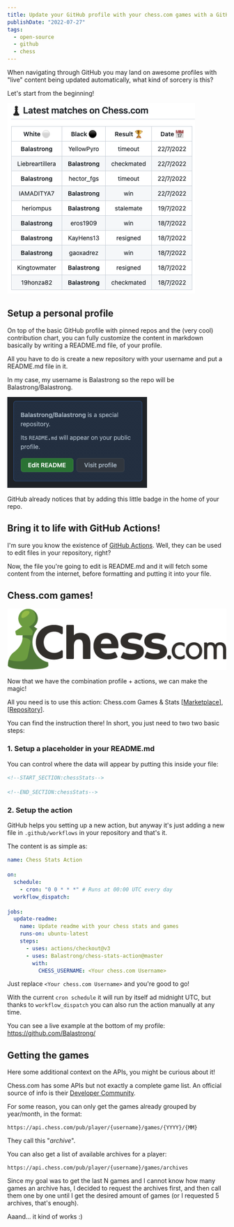 ```yaml
---
title: Update your GitHub profile with your chess.com games with a GitHub Action
publishDate: "2022-07-27"
tags:
  - open-source
  - github
  - chess
---
```


When navigating through GitHub you may land on awesome profiles with "live" content being updated automatically, what kind of sorcery is this?

Let's start from the beginning!

![Chess.com game history](./chesscom-stats.png)

## Setup a personal profile

On top of the basic GitHub profile with pinned repos and the (very cool) contribution chart, you can fully customize the content in markdown basically by writing a README.md file, of your profile.

All you have to do is create a new repository with your username and put a README.md file in it.

In my case, my username is Balastrong so the repo will be Balastrong/Balastrong.

![GitHub README.md badge](./special-repo.png)

GitHub already notices that by adding this little badge in the home of your repo.

## Bring it to life with GitHub Actions!

I'm sure you know the existence of [GitHub Actions](https://github.com/features/actions). Well, they can be used to edit files in your repository, right?

Now, the file you're going to edit is README.md and it will fetch some content from the internet, before formatting and putting it into your file.

## Chess.com games!

![Chess.com logo](./chesscom-logo.png)

Now that we have the combination profile + actions, we can make the magic!

All you need is to use this action: Chess.com Games & Stats [[Marketplace](https://github.com/marketplace/actions/chess-com-games-stats)], [[Repository](https://github.com/Balastrong/chess-stats-action)].

You can find the instruction there!
In short, you just need to two two basic steps:

### 1. Setup a placeholder in your README.md

You can control where the data will appear by putting this inside your file:

```html
<!--START_SECTION:chessStats-->

<!--END_SECTION:chessStats-->
```

### 2. Setup the action

GitHub helps you setting up a new action, but anyway it's just adding a new file in `.github/workflows` in your repository and that's it.

The content is as simple as:

```yaml
name: Chess Stats Action

on:
  schedule:
    - cron: "0 0 * * *" # Runs at 00:00 UTC every day
  workflow_dispatch:

jobs:
  update-readme:
    name: Update readme with your chess stats and games
    runs-on: ubuntu-latest
    steps:
      - uses: actions/checkout@v3
      - uses: Balastrong/chess-stats-action@master
        with:
          CHESS_USERNAME: <Your chess.com Username>
```

Just replace `<Your chess.com Username>` and you're good to go!

With the current `cron schedule` it will run by itself ad midnight UTC, but thanks to `workflow_dispatch` you can also run the action manually at any time.

You can see a live example at the bottom of my profile: https://github.com/Balastrong/

## Getting the games

Here some additional context on the APIs, you might be curious about it!

Chess.com has some APIs but not exactly a complete game list. An official source of info is their [Developer Community](https://www.chess.com/club/chess-com-developer-community).

For some reason, you can only get the games already grouped by year/month, in the format:

```
https://api.chess.com/pub/player/{username}/games/{YYYY}/{MM}
```

They call this "_archive_".

You can also get a list of available archives for a player:

```
https://api.chess.com/pub/player/{username}/games/archives
```

Since my goal was to get the last N games and I cannot know how many games an archive has, I decided to request the archives first, and then call them one by one until I get the desired amount of games (or I requested 5 archives, that's enough).

Aaand... it kind of works :)
